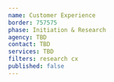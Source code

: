 ```yaml
---
name: Customer Experience
border: 757575
phase: Initiation & Research
agency: TBD
contact: TBD
services: TBD
filters: research cx
published: false
---
```

